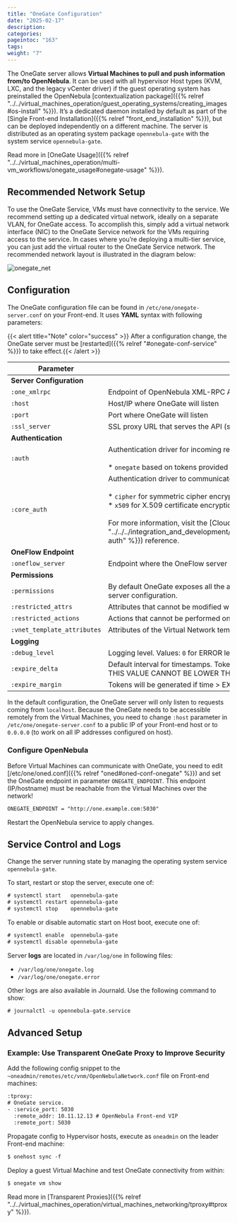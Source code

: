 ```yaml
---
title: "OneGate Configuration"
date: "2025-02-17"
description:
categories:
pageintoc: "163"
tags:
weight: "7"
---
```


<a id="onegate-conf"></a>

<!--# OneGate Configuration -->

The OneGate server allows **Virtual Machines to pull and push information from/to OpenNebula**. It can be used with all hypervisor Host types (KVM, LXC, and the legacy vCenter driver) if the guest operating system has preinstalled the OpenNebula [contextualization package]({{% relref "../../virtual_machines_operation/guest_operating_systems/creating_images#os-install" %}}). It’s a dedicated daemon installed by default as part of the [Single Front-end Installation]({{% relref "front_end_installation" %}}), but can be deployed independently on a different machine. The server is distributed as an operating system package `opennebula-gate` with the system service `opennebula-gate`.

Read more in [OneGate Usage]({{% relref "../../virtual_machines_operation/multi-vm_workflows/onegate_usage#onegate-usage" %}}).

## Recommended Network Setup

To use the OneGate Service, VMs must have connectivity to the service. We recommend setting up a dedicated virtual network, ideally on a separate VLAN, for OneGate access. To accomplish this, simply add a virtual network interface (NIC) to the OneGate Service network for the VMs requiring access to the service. In cases where you’re deploying a multi-tier service, you can just add the virtual router to the OneGate Service network. The recommended network layout is illustrated in the diagram below:

![onegate_net](/images/onegate_net.png)

## Configuration

The OneGate configuration file can be found in `/etc/one/onegate-server.conf` on your Front-end. It uses **YAML** syntax with following parameters:

{{< alert title="Note" color="success" >}}
After a configuration change, the OneGate server must be [restarted]({{% relref "#onegate-conf-service" %}}) to take effect.{{< /alert >}} 

| Parameter                   | Description                                                                                                                                                                                                                                                                                                                                                              |
|-----------------------------|--------------------------------------------------------------------------------------------------------------------------------------------------------------------------------------------------------------------------------------------------------------------------------------------------------------------------------------------------------------------------|
| **Server Configuration**    |                                                                                                                                                                                                                                                                                                                                                                          |
| `:one_xmlrpc`               | Endpoint of OpenNebula XML-RPC API                                                                                                                                                                                                                                                                                                                                       |
| `:host`                     | Host/IP where OneGate will listen                                                                                                                                                                                                                                                                                                                                        |
| `:port`                     | Port where OneGate will listen                                                                                                                                                                                                                                                                                                                                           |
| `:ssl_server`               | SSL proxy URL that serves the API (set if is being used)                                                                                                                                                                                                                                                                                                                 |
| **Authentication**          |                                                                                                                                                                                                                                                                                                                                                                          |
| `:auth`                     | Authentication driver for incoming requests.<br/><br/>* `onegate` based on tokens provided in VM context                                                                                                                                                                                                                                                                 |
| `:core_auth`                | Authentication driver to communicate with OpenNebula core<br/><br/>* `cipher` for symmetric cipher encryption of tokens<br/>* `x509` for X.509 certificate encryption of tokens<br/><br/>For more information, visit the [Cloud Server Authentication]({{% relref "../../../integration_and_development/development_references/building_from_source_code/cloud_auth#cloud-auth" %}}) reference. |
| **OneFlow Endpoint**        |                                                                                                                                                                                                                                                                                                                                                                          |
| `:oneflow_server`           | Endpoint where the OneFlow server is listening                                                                                                                                                                                                                                                                                                                           |
| **Permissions**             |                                                                                                                                                                                                                                                                                                                                                                          |
| `:permissions`              | By default OneGate exposes all the available API calls. Each of the actions can be enabled/disabled in the server configuration.                                                                                                                                                                                                                                         |
| `:restricted_attrs`         | Attributes that cannot be modified when updating a VM template                                                                                                                                                                                                                                                                                                           |
| `:restricted_actions`       | Actions that cannot be performed on a VM                                                                                                                                                                                                                                                                                                                                 |
| `:vnet_template_attributes` | Attributes of the Virtual Network template that will be retrieved for Virtual Networks                                                                                                                                                                                                                                                                                   |
| **Logging**                 |                                                                                                                                                                                                                                                                                                                                                                          |
| `:debug_level`              | Logging level. Values: `0` for ERROR level, `1` for WARNING level, `2` for INFO level, `3` for DEBUG level                                                                                                                                                                                                                                                               |
| `:expire_delta`             | Default interval for timestamps. Tokens will be generated using the same timestamp for this interval of time. THIS VALUE CANNOT BE LOWER THAN EXPIRE_MARGIN.                                                                                                                                                                                                             |
| `:expire_margin`            | Tokens will be generated if time > EXPIRE_TIME - EXPIRE_MARGIN                                                                                                                                                                                                                                                                                                           |

In the default configuration, the OneGate server will only listen to requests coming from `localhost`. Because the OneGate needs to be accessible remotely from the Virtual Machines, you need to change `:host` parameter in `/etc/one/onegate-server.conf` to a public IP of your Front-end host or to `0.0.0.0` (to work on all IP addresses configured on host).

### Configure OpenNebula

Before Virtual Machines can communicate with OneGate, you need to edit [/etc/one/oned.conf]({{% relref "oned#oned-conf-onegate" %}}) and set the OneGate endpoint in parameter `ONEGATE_ENDPOINT`. This endpoint (IP/hostname) must be reachable from the Virtual Machines over the network!

```default
ONEGATE_ENDPOINT = "http://one.example.com:5030"
```

Restart the OpenNebula service to apply changes.

<a id="onegate-conf-service"></a>

## Service Control and Logs

Change the server running state by managing the operating system service `opennebula-gate`.

To start, restart or stop the server, execute one of:

```default
# systemctl start   opennebula-gate
# systemctl restart opennebula-gate
# systemctl stop    opennebula-gate
```

To enable or disable automatic start on Host boot, execute one of:

```default
# systemctl enable  opennebula-gate
# systemctl disable opennebula-gate
```

Server **logs** are located in `/var/log/one` in following files:

- `/var/log/one/onegate.log`
- `/var/log/one/onegate.error`

Other logs are also available in Journald. Use the following command to show:

```default
# journalctl -u opennebula-gate.service
```

## Advanced Setup

### Example: Use Transparent OneGate Proxy to Improve Security

Add the following config snippet to the `~oneadmin/remotes/etc/vnm/OpenNebulaNetwork.conf` file on Front-end machines:

```default
:tproxy:
# OneGate service.
- :service_port: 5030
  :remote_addr: 10.11.12.13 # OpenNebula Front-end VIP
  :remote_port: 5030
```

Propagate config to Hypervisor hosts, execute as `oneadmin` on the leader Front-end machine:

```default
$ onehost sync -f
```

Deploy a guest Virtual Machine and test OneGate connectivity from within:

```default
$ onegate vm show
```

Read more in [Transparent Proxies]({{% relref "../../virtual_machines_operation/virtual_machines_networking/tproxy#tproxy" %}}).

<!-- Example: Deployment Behind TLS Proxy
------------------------------------

This is an **example** of how to configure Nginx as a SSL/TLS proxy for OneGate on Ubuntu.

1. Update your package lists and install Nginx:

.. code::

    # apt-get update
    # apt-get -y install nginx

2. Get a trusted SSL/TLS certificate. For testing, we'll generate a self-signed certificate:

.. code::

    # cd /etc/one
    # openssl req -x509 -nodes -days 365 -newkey rsa:2048 -keyout /etc/one/cert.key -out /etc/one/cert.crt

3. Use the following content as an Nginx configuration. NOTE: Change the ``one.example.com`` variable for your own domain:

.. code::

    server {
      listen 80;
      return 301 https://$host$request_uri;
    }

    server {
      listen 443;
      server_name ONEGATE_ENDPOINT;

      ssl_certificate           /etc/one/cert.crt;
      ssl_certificate_key       /etc/one/cert.key;

      ssl on;
      ssl_session_cache  builtin:1000  shared:SSL:10m;
      ssl_protocols  TLSv1 TLSv1.1 TLSv1.2;
      ssl_ciphers HIGH:!aNULL:!eNULL:!EXPORT:!CAMELLIA:!DES:!MD5:!PSK:!RC4;
      ssl_prefer_server_ciphers on;

      access_log            /var/log/nginx/onegate.access.log;

      location / {

        proxy_set_header        Host $host;
        proxy_set_header        X-Real-IP $remote_addr;
        proxy_set_header        X-Forwarded-For $proxy_add_x_forwarded_for;
        proxy_set_header        X-Forwarded-Proto $scheme;

        # Fix the “It appears that your reverse proxy set up is broken" error.
        proxy_pass          http://localhost:5030;
        proxy_read_timeout  90;

        proxy_redirect      http://localhost:5030 https://ONEGATE_ENDPOINT;
      }
    }

4. Configure OpenNebula (``/etc/one/oned.conf``) with OneGate endpoint, e.g.:

.. code::

    ONEGATE_ENDPOINT = "https://one.example.com"

5. Configure OneGate (``/etc/one/onegate-server.conf``) with new secure OneGate endpoint in ``:ssl_server``, e.g.:

.. code::

    :ssl_server: https://one.example.com

6. Restart all services:

.. code::

    # systemctl restart nginx
    # systemctl restart opennebula
    # systemctl restart opennebula-gate -->
